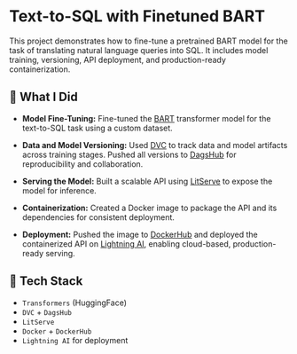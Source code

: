 # Text-to-SQL with Finetuned BART

This project demonstrates how to fine-tune a pretrained BART model for the task of translating natural language queries into SQL. It includes model training, versioning, API deployment, and production-ready containerization.

## 🔧 What I Did

* **Model Fine-Tuning:**
  Fine-tuned the [BART](https://arxiv.org/abs/1910.13461) transformer model for the text-to-SQL task using a custom dataset.

* **Data and Model Versioning:**
  Used [DVC](https://dvc.org/) to track data and model artifacts across training stages.
  Pushed all versions to [DagsHub](https://dagshub.com/) for reproducibility and collaboration.

* **Serving the Model:**
  Built a scalable API using [LitServe](https://github.com/Lightning-AI/litserve) to expose the model for inference.

* **Containerization:**
  Created a Docker image to package the API and its dependencies for consistent deployment.

* **Deployment:**
  Pushed the image to [DockerHub](https://hub.docker.com/) and deployed the containerized API on [Lightning AI](https://lightning.ai/), enabling cloud-based, production-ready serving.

## 🚀 Tech Stack

* `Transformers` (HuggingFace)
* `DVC` + `DagsHub`
* `LitServe`
* `Docker` + `DockerHub`
* `Lightning AI` for deployment